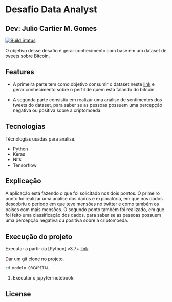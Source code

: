# Desafio Data Analyst
## Dev: Julio Cartier M. Gomes


[![Build Status](https://travis-ci.org/joemccann/dillinger.svg?branch=master)](https://travis-ci.org/joemccann/dillinger)

O objetivo desse desafio é gerar conhecimento com base em um dataset de tweets sobre Bitcoin.

## Features

- A primeira parte tem como objetivo consumir o dataset neste [link](https://www.kaggle.com/datasets/226bc93769b5b28697eb8fc4a107040b3145c01640c91c16bde8424170f2820e) e gerar conhecimento sobre o perfil de quem está falando do bitcoin.

- A segunda parte consistiu em realizar uma análise de sentimentos dos tweets do dataset, para saber se as pessoas possuem uma percepção negativa ou positiva sobre a criptomoeda.

## Tecnologias

Técnologias usadas para análise.
- Python
- Keras
- Nltk
- Tensorflow

## Explicação

A aplicação está fazendo o que foi solicitado nos dois pontos. O primeiro ponto foi realizar uma análise dos dados e exploratória, em que nos dados descobriu o periodo em que teve mensões no twitter e como também os paises com mais mensões. O segundo ponto também foi realizado, em que foi feito uma classificação dos dados, para saber se as pessoas possuem uma percepção negativa ou positiva sobre a criptomoeda.


## Execução do projeto

Executar a partir da [Python] v3.7+ [link](https://www.python.org/).

Dar um git clone no projeto.

```sh
cd modelo_QRCAPITAL
```

1. Executar o jupyter-notebook:

## License


